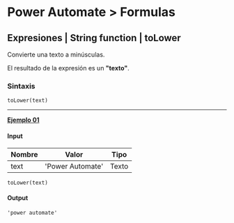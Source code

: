 # **Power Automate > Formulas**

## **Expresiones | String function | toLower**

Convierte una texto a minúsculas.

El resultado de la expresión es un **"texto"**.

### Sintaxis

```
toLower(text)
```

----

**<u>Ejemplo 01</u>**

#### **Input**

<table>
    <thead>
        <tr>
            <th>Nombre</th>
            <th>Valor</th>
            <th>Tipo</th>
        </tr>
    </thead>
    <tbody>
        <tr>
            <td>text</td>
            <td>'Power Automate'</td>
            <td>Texto</td>
        </tr>
    </tbody>
</table>

```
toLower(text)
```

#### **Output**

```
'power automate'
```